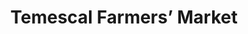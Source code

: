 ---
title: Temescal Farmers’ Market
description:
image:
suite_number: '5300'
street: Claremont Ave
county:
city: Oakland
state: CA
country: USA
map_link: 'https://maps.google.com/maps?q=5300%20Claremont%20Ave,%20Oakland'
operating_hours: 'Sun: 9AM–1PM'
order: 4
---